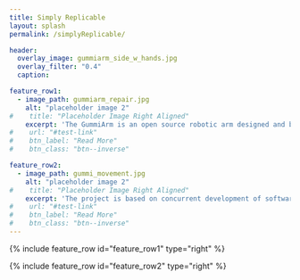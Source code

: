 ```yaml
---
title: Simply Replicable
layout: splash
permalink: /simplyReplicable/

header:
  overlay_image: gummiarm_side_w_hands.jpg
  overlay_filter: "0.4"
  caption:

feature_row1:
  - image_path: gummiarm_repair.jpg 
    alt: "placeholder image 2"
#    title: "Placeholder Image Right Aligned"
    excerpt: 'The GummiArm is an open source robotic arm designed and built by Dr. Martin F. Stoelen as part of the DeCoRo project at Plymouth University, Plymouth, UK. <br /><br /> The platform is built with 3D printed parts, and affords to replicate research experiments on cognitive robotics, or tutorials/practicals for secondary and higher education.'
#    url: "#test-link"
#    btn_label: "Read More"
#    btn_class: "btn--inverse"

feature_row2:
  - image_path: gummi_movement.jpg
    alt: "placeholder image 2"
#    title: "Placeholder Image Right Aligned"
    excerpt: 'The project is based on concurrent development of software and hardware and is opened to the community so everyone can build its own platform, extend the design, share the software and exchange baselines, see [https://mstoelen.github.io/GummiArm/]([https://mstoelen.github.io/GummiArm/) <br /> <br />Alternatively, you can purchase a ready built GummiArm and just add your own bricks to the platform.'
#    url: "#test-link"
#    btn_label: "Read More"
#    btn_class: "btn--inverse"
---
```


{% include feature_row id="feature_row1" type="right" %}

{% include feature_row id="feature_row2" type="right" %}
